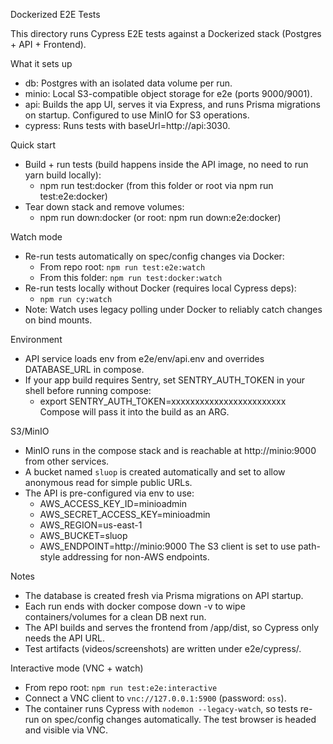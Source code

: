 Dockerized E2E Tests

This directory runs Cypress E2E tests against a Dockerized stack (Postgres + API + Frontend).

What it sets up
- db: Postgres with an isolated data volume per run.
- minio: Local S3-compatible object storage for e2e (ports 9000/9001).
- api: Builds the app UI, serves it via Express, and runs Prisma migrations on startup. Configured to use MinIO for S3 operations.
- cypress: Runs tests with baseUrl=http://api:3030.

Quick start
- Build + run tests (build happens inside the API image, no need to run yarn build locally):
  - npm run test:docker (from this folder or root via npm run test:e2e:docker)
- Tear down stack and remove volumes:
  - npm run down:docker (or root: npm run down:e2e:docker)

Watch mode
- Re-run tests automatically on spec/config changes via Docker:
  - From repo root: `npm run test:e2e:watch`
  - From this folder: `npm run test:docker:watch`
- Re-run tests locally without Docker (requires local Cypress deps):
  - `npm run cy:watch`
- Note: Watch uses legacy polling under Docker to reliably catch changes on bind mounts.

Environment
- API service loads env from e2e/env/api.env and overrides DATABASE_URL in compose.
- If your app build requires Sentry, set SENTRY_AUTH_TOKEN in your shell before running compose:
  - export SENTRY_AUTH_TOKEN=xxxxxxxxxxxxxxxxxxxxxxxx
  Compose will pass it into the build as an ARG.

S3/MinIO
- MinIO runs in the compose stack and is reachable at http://minio:9000 from other services.
- A bucket named `sluop` is created automatically and set to allow anonymous read for simple public URLs.
- The API is pre-configured via env to use:
  - AWS_ACCESS_KEY_ID=minioadmin
  - AWS_SECRET_ACCESS_KEY=minioadmin
  - AWS_REGION=us-east-1
  - AWS_BUCKET=sluop
  - AWS_ENDPOINT=http://minio:9000
  The S3 client is set to use path-style addressing for non-AWS endpoints.

Notes
- The database is created fresh via Prisma migrations on API startup.
- Each run ends with docker compose down -v to wipe containers/volumes for a clean DB next run.
- The API builds and serves the frontend from /app/dist, so Cypress only needs the API URL.
- Test artifacts (videos/screenshots) are written under e2e/cypress/.

Interactive mode (VNC + watch)
- From repo root: `npm run test:e2e:interactive`
- Connect a VNC client to `vnc://127.0.0.1:5900` (password: `oss`).
- The container runs Cypress with `nodemon --legacy-watch`, so tests re-run on spec/config changes automatically. The test browser is headed and visible via VNC.

